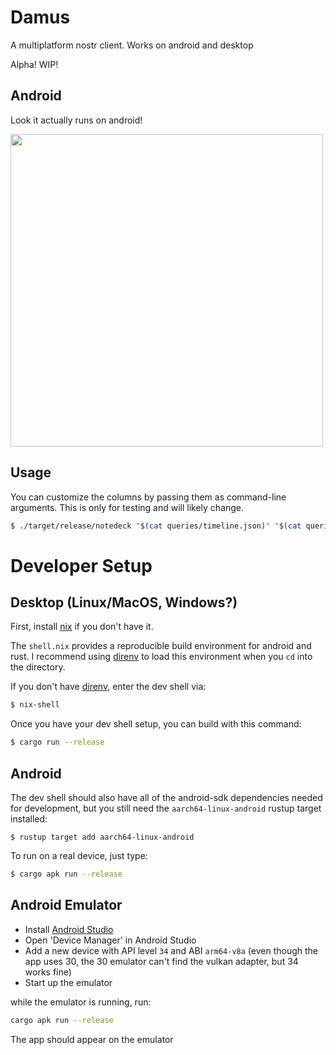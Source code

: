 # Damus

A multiplatform nostr client. Works on android and desktop

Alpha! WIP!

## Android

Look it actually runs on android!

<img src="https://cdn.jb55.com/s/bebeeadf7001fae1.png" height="500px" />

## Usage

You can customize the columns by passing them as command-line arguments. This is only for testing and will likely change.

```bash
$ ./target/release/notedeck "$(cat queries/timeline.json)" "$(cat queries/notifications.json)"
```

# Developer Setup

## Desktop (Linux/MacOS, Windows?)

First, install [nix][nix] if you don't have it.

The `shell.nix` provides a reproducible build environment for android and rust. I recommend using [direnv][direnv] to load this environment when you `cd` into the directory.

If you don't have [direnv][direnv], enter the dev shell via:

```bash
$ nix-shell
```

Once you have your dev shell setup, you can build with this command:

```bash
$ cargo run --release 
```

## Android

The dev shell should also have all of the android-sdk dependencies needed for development, but you still need the `aarch64-linux-android` rustup target installed:

```
$ rustup target add aarch64-linux-android
```

To run on a real device, just type:

```bash
$ cargo apk run --release
```

## Android Emulator

- Install [Android Studio](https://developer.android.com/studio)
- Open 'Device Manager' in Android Studio
- Add a new device with API level `34` and ABI `arm64-v8a` (even though the app uses 30, the 30 emulator can't find the vulkan adapter, but 34 works fine)
- Start up the emulator

while the emulator is running, run:

```bash
cargo apk run --release
```

The app should appear on the emulator

[direnv]: https://direnv.net/
[nix]: https://nixos.org/download/

